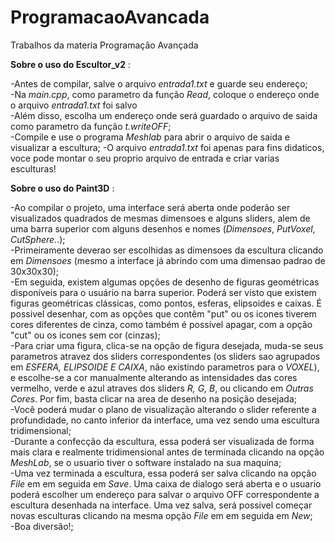 # ProgramacaoAvancada
Trabalhos da materia Programação Avançada
  
    
  
  
**Sobre o uso do Escultor_v2** :  

-Antes de compilar, salve o arquivo *entrada1.txt* e guarde seu endereço;  
-Na *main.cpp*, como parametro da função *Read*, coloque o endereço onde o arquivo *entrada1.txt* foi salvo  
-Além disso, escolha um endereço onde será guardado o arquivo de saida como parametro da função *t.writeOFF*;   
-Compile e use o programa *Meshlab* para abrir o arquivo de saida e visualizar a escultura;
-O arquivo *entrada1.txt* foi apenas para fins didaticos, voce pode montar o seu proprio arquivo de entrada e criar varias esculturas!


**Sobre o uso do Paint3D** :

-Ao compilar o projeto, uma interface será aberta onde poderão ser visualizados quadrados de mesmas dimensoes e alguns sliders, alem de uma barra superior com alguns desenhos e nomes (*Dimensoes*, *PutVoxel*, *CutSphere*..);  
-Primeiramente deverao ser escolhidas as dimensoes da escultura clicando em *Dimensoes* (mesmo a interface já abrindo com uma dimensao padrao de 30x30x30);  
-Em seguida, existem algumas opções de desenho de figuras geométricas disponíveis para o usuário na barra superior. Poderá ser visto que existem figuras geométricas clássicas, como pontos, esferas, elipsoides e caixas. É possivel desenhar, com as opções que contêm "put" ou os icones tiverem cores diferentes de cinza, como também é possível apagar, com a opção "cut" ou os icones sem cor (cinzas);  
-Para criar uma figura, clica-se na opção de figura desejada, muda-se seus parametros atravez dos sliders correspondentes (os sliders sao agrupados em *ESFERA, ELIPSOIDE E CAIXA*, não existindo parametros para o *VOXEL*), e escolhe-se a cor manualmente alterando as intensidades das cores vermelho, verde e azul atraves dos sliders *R, G, B*, ou clicando em *Outras Cores*. Por fim, basta clicar na area de desenho na posição desejada;  
-Você poderá mudar o plano de visualização alterando o slider referente a profundidade, no canto inferior da interface, uma vez sendo uma escultura tridimensional;  
-Durante a confecção da escultura, essa poderá ser visualizada de forma mais clara e realmente tridimensional antes de terminada clicando na opção *MeshLab*, se o usuario tiver o software instalado na sua maquina;  
-Uma vez terminada a escultura, essa poderá ser salva clicando na opção *File* em em seguida em *Save*. Uma caixa de dialogo será aberta e o usuario poderá escolher um endereço para salvar o arquivo OFF correspondente a escultura desenhada na interface. Uma vez salva, será possivel começar novas esculturas clicando na mesma opção *File* em em seguida em *New*;  
-Boa diversão!;  






